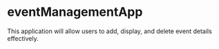 # eventManagementApp
This application will allow users to add, display, and delete event details effectively.
